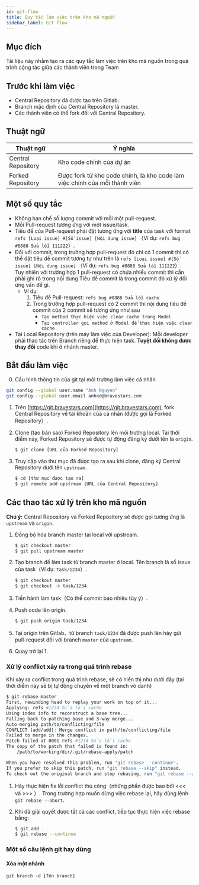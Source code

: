 ```yaml
---
id: git-flow
title: Quy tắc làm việc trên kho mã nguồn
sidebar_label: Git flow
---
```


## Mục đích

Tài liệu này nhằm tạo ra các quy tắc làm việc trên kho mã nguồn trong quá trình cộng tác giữa các thành viên trong Team


## Trước khi làm việc
* Central Repository đã được tạo trên Gitlab.
* Branch mặc định của Central Repository là master.
* Các thành viên có thể fork đối với Central Repository.

## Thuật ngữ
|Thuật ngữ| Ý nghĩa |
|---|---|
|Central Repository | Kho code chính của dự án |
|Forked Repository | Được fork từ kho code chính, là kho code làm việc chính của mỗi thành viên|

## Một số quy tắc

* Không hạn chế số lượng commit với mỗi một pull-request.
* Mỗi Pull-request tương ứng với một issue/task.
* Tiêu đề của Pull-request phải đặt tương ứng với **title** của task với format `refs [Loại issue] #[Số issue] [Nội dung issue]` （Ví dụ: `refs bug #8888 Sửa lỗi 111222`）.
* Đối với commit, trong trường hợp pull-request đó chỉ có 1 commit thì có thể đặt tiêu đề commit tương tự như trên là `refs [Loại issue] #[Số issue] [Nội dung issue]` （Ví dụ: `refs bug #8888 Sửa lỗi 111222`）.\
  Tuy nhiên với trường hợp 1 pull-request có chứa nhiều commit thì cần phải ghi rõ trong nội dung Tiêu đề commit là trong commit đó xử lý đối ứng vấn đề gì.
    * Ví dụ:
        1. Tiêu đề Pull-request: `refs bug #8888 Sửa lỗi cache`
        2. Trong trường hợp pull-request có 2 commit thì nội dung tiêu đề commit của 2 commit sẽ tương ứng như sau
            * `Tạo method thực hiện việc clear cache trong Model`
            * `Tại controller gọi method ở Model để thực hiện việc clear cache`
* Tại Local Repository (trên máy làm việc của Developer): Mỗi developer phải thao tác trên Branch riêng để thực hiện task. **Tuyệt đối không được thay đổi** code khi ở nhánh master.

## Bắt đầu làm việc

0. Cấu hình thông tin của git tại môi trường làm việc cá nhân

```sh
git config --global user.name "Anh Nguyen"
git config --global user.email anhnd@bravestars.com
```

1. Trên [https://git.bravestars.com](https://git.bravestars.com), fork Central Repository về tài khoản của cá nhân (được gọi là Forked Repository）.

2. Clone (tạo bản sao) Forked Repository lên môi trường local. Tại thời điểm này, Forked Repository sẽ được tự động đăng ký dưới tên là `origin`.
    ```sh
    $ git clone [URL của Forked Repository]
    ```

3. Truy cập vào thư mục đã được tạo ra sau khi clone, đăng ký Central Repository dưới tên `upstream`.
    ```sh
    $ cd [thư mục được tạo ra]
    $ git remote add upstream [URL của Central Repository]
    ```

## Các thao tác xử lý trên kho mã nguồn

**Chú ý:** Central Repository và Forked Repository sẽ được gọi tương ứng là `upstream` và `origin`.

1. Đồng bộ hóa branch master tại local với upstream.
    ```sh
    $ git checkout master
    $ git pull upstream master
    ```

2. Tạo branch để làm task từ branch master ở local. Tên branch là số issue của task（Ví dụ: `task/1234`）.
    ```sh
    $ git checkout master
    $ git checkout -b task/1234
    ```

3. Tiến hành làm task（Có thể commit bao nhiêu tùy ý）.

4. Push code lên origin.

    ```sh
    $ git push origin task/1234
    ```

5. Tại origin trên Gitlab、từ branch `task/1234` đã được push lên hãy gửi pull-request đối với branch `master` của `upstream`.
   
6. Quay trở lại 1.

### Xử lý conflict xảy ra trong quá trình rebase

Khi xảy ra conflict trong quá trình rebase, sẽ có hiển thị như dưới đây (tại thời điểm này sẽ bị tự động chuyển về một branch vô danh)
```sh
$ git rebase master
First, rewinding head to replay your work on top of it...
Applying: refs #1234 Sửa lỗi cache
Using index info to reconstruct a base tree...
Falling back to patching base and 3-way merge...
Auto-merging path/to/conflicting/file
CONFLICT (add/add): Merge conflict in path/to/conflicting/file
Failed to merge in the changes.
Patch failed at 0001 refs #1234 Sửa lỗi cache
The copy of the patch that failed is found in:
    /path/to/working/dir/.git/rebase-apply/patch

When you have resolved this problem, run "git rebase --continue".
If you prefer to skip this patch, run "git rebase --skip" instead.
To check out the original branch and stop rebasing, run "git rebase --abort".
```

1. Hãy thực hiện fix lỗi conflict thủ công（những phần được bao bởi <<< và >>> ）.
Trong trường hợp muốn dừng việc rebase lại, hãy dùng lệnh `git rebase --abort`.

2. Khi đã giải quyết được tất cả các conflict, tiếp tục thực hiện việc rebase bằng:

    ```sh
    $ git add .
    $ git rebase --continue
    ```

### Một số câu lệnh git hay dùng

#### Xóa một nhánh

```
git branch -d [Tên branch]
```